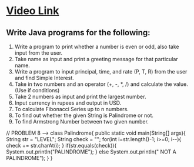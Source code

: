 # [Video Link](https://youtu.be/TAtrPoaJ7gc)

## Write Java programs for the following:

1. Write a program to print whether a number is even or odd, also take
input from the user.
2. Take name as input and print a greeting message for that particular name.
3. Write a program to input principal, time, and rate (P, T, R) from the user and
find Simple Interest.
4. Take in two numbers and an operator (+, -, *, /) and calculate the value.
(Use if conditions)
5. Take 2 numbers as input and print the largest number.
6. Input currency in rupees and output in USD.
7. To calculate Fibonacci Series up to n numbers.
8. To find out whether the given String is Palindrome or not.
9. To find Armstrong Number between two given number.

// PROBLEM 8 -->
class Palindrome{
   public static void main(String[] args){
        String str = "LEVEL";
        String check = "";
          for(int i=str.length()-1; i>=0; i--){
              check += str.charAt(i);
        }
        if(str.equals(check)){
          System.out.println("PALINDROME");
          }
        else 
          System.out.println(" NOT A PALINDROME");
  }
}
